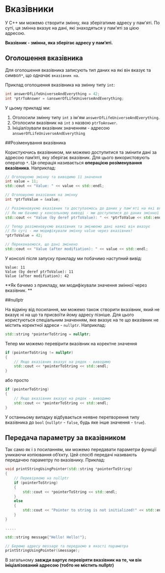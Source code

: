 # Вказівники

У С++ ми можемо створити змінну, яка зберігатиме адресу у пам'яті. По суті, ця змінна вказує на дані, які знаходяться у пам'яті за цією адресою.

**Вказівник - змінна, яка зберігає адресу у пам’яті.**

## Оголошення вказівника

Для оголошення вказівника записують тип даних на які він вказує та символ`*`, що одначає `вказівник на`.

Приклад оголошення вказівника на змінну типу `int`:

```cpp
int answerOfLifeUniverseAndEverything = 42;
int *ptrToAnswer = &answerOfLifeUniverseAndEverything;
```
У цьому прикладі ми:

1. Оголосили змінну типу `int` з ім'ям `answerOfLifeUniverseAndEverything`.
2. Оголосили вказівник на `int` з назвою `ptrToAnswer`.
3. Ініціалізували вказівник значенням - адресою `answerOfLifeUniverseAndEverything`

##Розіменування вказівника

Користуючись вказівником, ми можемо доступитися та змінити дані за адресою пам’яті, яку зберігає вказівник. Для цього використовують оператор `*`. Ця операція називається **операцією розіменування вказівника**. Наприклад:

```cpp
// Оголошуємо змінну та виводимо її значення
int value = 11;
std::cout << "Value: " << value << std::endl;

// Оголошуємо вказівник на змінну
int *ptrToValue = &value;

// Розіменовуємо вказівник та доступаємось до даних у пам'яті на які вказує ptrToValue
// Як ми бачимо у консольному виводі - ми доступилися до даних змінної value
std::cout << "Value (by deref ptrToValue): " << *ptrToValue << std::endl;

// Тепер розіменовуємо вказівник та змінюємо дані наякі він вказує
// По суті - ми модифікували змінну value через вказівник!
*ptrToValue = 42;

// Переконаємося, що дані змінено
std::cout << "Value (after modifiation): " << value << std::endl;
```
У консолі після запуску прикладу ми побачимо наступний вивід:
```
Value: 11
Value (by deref ptrToValue): 11
Value (after modifiation): 42
```

**Як бачимо з прикладу, ми модифікували значення змінної через вказівник. **

##nullptr

На відміну від посилання, ми можемо також створити вказівник, який не вказує ні на що та присвоїти йому адресу пізніше. Для цього користуються спеціальним значенням, яке вказує на те що вказівник не містить коректної адреси - `nullptr`. Наприклад:

```cpp
std::string *pointerToString = nullptr;
```
Тепер ми можемо перевірити вказівник на коректне значення
```cpp
if (pointerToString != nullptr)
{
    // Якщо вказівник вказує на рядок - виводимо
    std::cout << *pointerToString << std::endl;
}
```
або просто
```cpp
if (pointerToString)
{
    // Якщо вказівник вказує на рядок - виводимо
    std::cout << *pointerToString << std::endl;
}
```
У останньому випадку відбувається неявне перетворення типу вказівника до `bool` (`nullptr` - `false`, будь яке інше значення - `true`).

## Передача параметру за вказівником

Так само як і з посиланням, ми можемо передавати параметри функції уникаючи копіювання об’єкту. Цей спосіб передачі називають передачею параметру по вказівнику. Приклад:
```cpp
void printStringUsingPointer(std::string *pointerToString)
{
    // Перевіряємо на nullptr
    if (pointerToString)
    {
        std::cout << *pointerToString << std::endl;
    }
    else
    {
        std::cout << "Pointer to string is not initialized!" << std::endl;
    }
}

.....

std::string message{"Hello! Hello!"};

// Беремо адресу message та передаємо в якості параметра
printStringUsingPointer(&message);
```

В загальному **завжди вартує перевіряти вказівник на те, чи він ініціалізований адресою (тобто не містить nullptr)**

